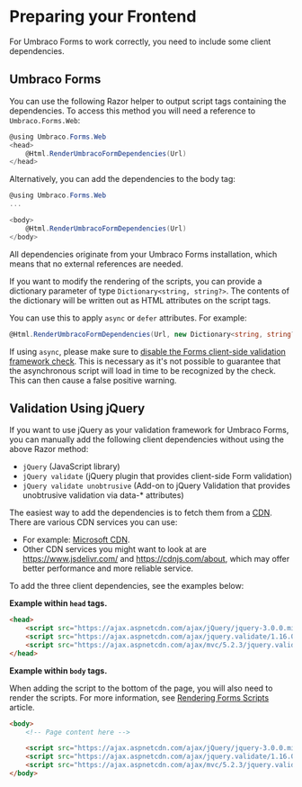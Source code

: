 # Preparing your Frontend

For Umbraco Forms to work correctly, you need to include some client dependencies.

## Umbraco Forms

You can use the following Razor helper to output script tags containing the dependencies. To access this method you will need a reference to `Umbraco.Forms.Web`:

```csharp
@using Umbraco.Forms.Web
<head>
    @Html.RenderUmbracoFormDependencies(Url)
</head>
```

Alternatively, you can add the dependencies to the body tag:

```csharp
@using Umbraco.Forms.Web
...

<body>
    @Html.RenderUmbracoFormDependencies(Url)
</body>
```

All dependencies originate from your Umbraco Forms installation, which means that no external references are needed.

If you want to modify the rendering of the scripts, you can provide a dictionary parameter of type `Dictionary<string, string?>`. The contents of the dictionary will be written out as HTML attributes on the script tags.

You can use this to apply `async` or `defer` attributes. For example:

```csharp
@Html.RenderUmbracoFormDependencies(Url, new Dictionary<string, string?> { { "async", null } })
```

If using `async`, please make sure to [disable the Forms client-side validation framework check](../developer/configuration/README.md#disableclientsidevalidationdependencycheck). This is necessary as it's not possible to guarantee that the asynchronous script will load in time to be recognized by the check. This can then cause a false positive warning.

## Validation Using jQuery

If you want to use jQuery as your validation framework for Umbraco Forms, you can manually add the following client dependencies without using the above Razor method:

- `jQuery` (JavaScript library)
- `jQuery validate` (jQuery plugin that provides client-side Form validation)
- `jQuery validate unobtrusive` (Add-on to jQuery Validation that provides unobtrusive validation via data-* attributes)

The easiest way to add the dependencies is to fetch them from a [CDN](https://en.wikipedia.org/wiki/Content_delivery_network). There are various CDN services you can use:

- For example: [Microsoft CDN](https://docs.microsoft.com/en-us/aspnet/ajax/cdn/overview).
- Other CDN services you might want to look at are https://www.jsdelivr.com/ and https://cdnjs.com/about, which may offer better performance and more reliable service.

To add the three client dependencies, see the examples below:

**Example within `head` tags.**

```html
<head>
    <script src="https://ajax.aspnetcdn.com/ajax/jQuery/jquery-3.0.0.min.js"></script>
    <script src="https://ajax.aspnetcdn.com/ajax/jquery.validate/1.16.0/jquery.validate.min.js"></script>
    <script src="https://ajax.aspnetcdn.com/ajax/mvc/5.2.3/jquery.validate.unobtrusive.min.js"></script>
</head>
```

**Example within `body` tags.**

When adding the script to the bottom of the page, you will also need to render the scripts. For more information, see [Rendering Forms Scripts](rendering-scripts.md) article.

```html
<body>
    <!-- Page content here -->

    <script src="https://ajax.aspnetcdn.com/ajax/jQuery/jquery-3.0.0.min.js"></script>
    <script src="https://ajax.aspnetcdn.com/ajax/jquery.validate/1.16.0/jquery.validate.min.js"></script>
    <script src="https://ajax.aspnetcdn.com/ajax/mvc/5.2.3/jquery.validate.unobtrusive.min.js"></script>
</body>
```
